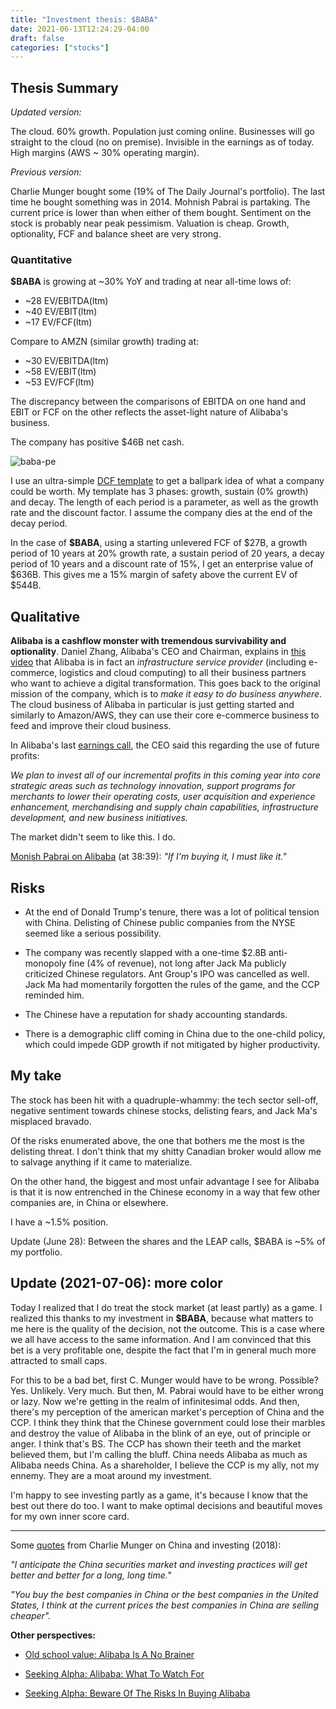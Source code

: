 ```yaml
---
title: "Investment thesis: $BABA"
date: 2021-06-13T12:24:29-04:00
draft: false
categories: ["stocks"]
---
```


## Thesis Summary

_Updated version:_ 

The cloud. 60% growth. Population just coming online. Businesses will go straight to the cloud (no on premise). Invisible in the earnings as of today. High margins (AWS ~ 30% operating margin).

_Previous version:_

Charlie Munger bought some (19% of The Daily Journal's portfolio). The last time he bought something was in 2014. Mohnish Pabrai is partaking. The current price is lower than when either of them bought. Sentiment on the stock is probably near peak pessimism. Valuation is cheap. Growth, optionality, FCF and balance sheet are very strong.

### Quantitative

**$BABA** is growing at ~30% YoY and trading at near all-time lows of:

- ~28 EV/EBITDA(ltm)
- ~40 EV/EBIT(ltm) 
- ~17 EV/FCF(ltm)

Compare to AMZN (similar growth) trading at:

- ~30 EV/EBITDA(ltm)
- ~58 EV/EBIT(ltm)
- ~53 EV/FCF(ltm)

The discrepancy between the comparisons of EBITDA on one hand and EBIT or FCF on the other reflects the asset-light nature of Alibaba's business. 

The company has positive $46B net cash.

![baba-pe](/images/baba_pe.png)

I use an ultra-simple [DCF template](https://drive.google.com/file/d/18KAj4J1ndalSJ8_fb1SqX7LTxa2rauv4/view?usp=sharing) to get a ballpark idea of what a company could be worth. My template has 3 phases: growth, sustain (0% growth) and decay. The length of each period is a parameter, as well as the growth rate and the discount factor. I assume the company dies at the end of the decay period.

In the case of **$BABA**, using a starting unlevered FCF of $27B, a growth period of 10 years at 20% growth rate, a sustain period of 20 years, a decay period of 10 years and a discount rate of 15%, I get an enterprise value of $636B. This gives me a 15% margin of safety above the current EV of $544B.

## Qualitative

**Alibaba is a cashflow monster with tremendous survivability and optionality**. Daniel Zhang, Alibaba's CEO and Chairman, explains in [this video](https://www.youtube.com/watch?v=IGabqBY0qmo&t=638s) that Alibaba is in fact an _infrastructure service provider_ (including e-commerce, logistics and cloud computing) to all their business partners who want to achieve a digital transformation. This goes back to the original mission of the company, which is to _make it easy to do business anywhere_. The cloud business of Alibaba in particular is just getting started and similarly to Amazon/AWS, they can use their core e-commerce business to feed and improve their cloud business.

In Alibaba's last [earnings call](https://seekingalpha.com/article/4434615-beware-of-the-risks-in-buying-alibaba), the CEO said this regarding the use of future profits:

_We plan to invest all of our incremental profits in this coming year into core strategic areas such as technology innovation, support programs for merchants to lower their operating costs, user acquisition and experience enhancement, merchandising and supply chain capabilities, infrastructure development, and new business initiatives._

The market didn't seem to like this. I do.

[Monish Pabrai on Alibaba](https://www.youtube.com/watch?v=K4mggdrMHVo) (at 38:39): _"If I'm buying it, I must like it."_

## Risks

- At the end of Donald Trump's tenure, there was a lot of political tension with China. Delisting of Chinese public companies from the NYSE seemed like a serious possibility. 

- The company was recently slapped with a one-time $2.8B anti-monopoly fine (4% of revenue), not long after Jack Ma publicly criticized Chinese regulators. Ant Group's IPO was cancelled as well. Jack Ma had momentarily forgotten the rules of the game, and the CCP reminded him. 

- The Chinese have a reputation for shady accounting standards. 

- There is a demographic cliff coming in China due to the one-child policy, which could impede GDP growth if not mitigated by higher productivity. 

## My take

The stock has been hit with a quadruple-whammy: the tech sector sell-off, negative sentiment towards chinese stocks, delisting fears, and Jack Ma's misplaced bravado. 

Of the risks enumerated above, the one that bothers me the most is the delisting threat. I don't think that my shitty Canadian broker would allow me to salvage anything if it came to materialize. 

On the other hand, the biggest and most unfair advantage I see for Alibaba is that it is now entrenched in the Chinese economy in a way that few other companies are, in China or elsewhere. 

I have a ~1.5% position. 

Update (June 28): Between the shares and the LEAP calls, $BABA is ~5% of my portfolio.

## Update (2021-07-06): more color

Today I realized that I do treat the stock market (at least partly) as a game. I realized this thanks to my investment in **$BABA**, because what matters to me here is the quality of the decision, not the outcome. This is a case where we all have access to the same information. And I am convinced that this bet is a very profitable one, despite the fact that I'm in general much more attracted to small caps. 

For this to be a bad bet, first C. Munger would have to be wrong. Possible? Yes. Unlikely. Very much. But then, M. Pabrai would have to be either wrong or lazy. Now we're getting in the realm of infinitesimal odds. And then, there's my perception of the american market's perception of China and the CCP. I think they think that the Chinese government could lose their marbles and destroy the value of Alibaba in the blink of an eye, out of principle or anger. I think that's BS. The CCP has shown their teeth and the market believed them, but I'm calling the bluff. China needs Alibaba as much as Alibaba needs China. As a shareholder, I believe the CCP is my ally, not my ennemy. They are a moat around my investment. 

I'm happy to see investing partly as a game, it's because I know that the best out there do too. I want to make optimal decisions and beautiful moves for my own inner score card. 

---

Some [quotes](https://www.youtube.com/watch?v=mRXS7tByziI) from Charlie Munger on China and investing (2018):

_"I anticipate the China securities market and investing practices will get better and better for a long, long time."_

_"You buy the best companies in China or the best companies in the United States, I think at the current prices the best companies in China are selling cheaper"._

**Other perspectives:**

- [Old school value: Alibaba Is A No Brainer](https://www.oldschoolvalue.com/stock-analysis/alibaba-no-brainer/)

- [Seeking Alpha: Alibaba: What To Watch For](https://seekingalpha.com/article/4434693-why-i-think-baba-is-about-to-rally)

- [Seeking Alpha: Beware Of The Risks In Buying Alibaba](https://seekingalpha.com/article/4434615-beware-of-the-risks-in-buying-alibaba)